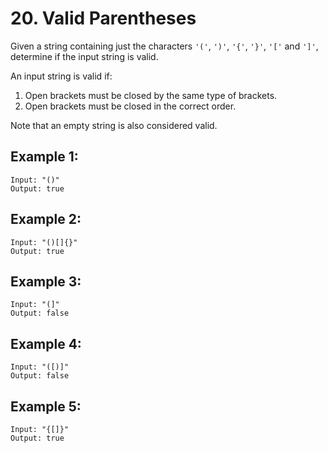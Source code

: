 # 20. Valid Parentheses

Given a string containing just the characters `'('`, `')'`, `'{'`, `'}'`, `'['`
and `']'`, determine if the input string is valid.

An input string is valid if:

1. Open brackets must be closed by the same type of brackets.
2. Open brackets must be closed in the correct order.

Note that an empty string is also considered valid.

## Example 1:

```
Input: "()"
Output: true
```

## Example 2:

```
Input: "()[]{}"
Output: true
```

## Example 3:

```
Input: "(]"
Output: false
```

## Example 4:

```
Input: "([)]"
Output: false
```

## Example 5:

```
Input: "{[]}"
Output: true
```

